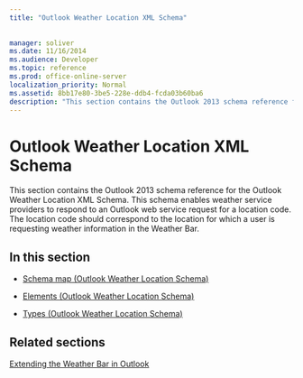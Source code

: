```yaml
---
title: "Outlook Weather Location XML Schema"
 
 
manager: soliver
ms.date: 11/16/2014
ms.audience: Developer
ms.topic: reference
ms.prod: office-online-server
localization_priority: Normal
ms.assetid: 8bb17e80-3be5-228e-ddb4-fcda03b60ba6
description: "This section contains the Outlook 2013 schema reference for the Outlook Weather Location XML Schema. This schema enables weather service providers to respond to an Outlook web service request for a location code. The location code should correspond to the location for which a user is requesting weather information in the Weather Bar."
---
```


# Outlook Weather Location XML Schema

This section contains the Outlook 2013 schema reference for the Outlook Weather Location XML Schema. This schema enables weather service providers to respond to an Outlook web service request for a location code. The location code should correspond to the location for which a user is requesting weather information in the Weather Bar.
  
## In this section

- [Schema map (Outlook Weather Location Schema)](schema-map-outlook-weather-location-schema.md)
    
- [Elements (Outlook Weather Location Schema)](elements-outlook-weather-location-schema.md)
    
- [Types (Outlook Weather Location Schema)](types-outlook-weather-location-schema.md)
    
## Related sections

[Extending the Weather Bar in Outlook](extending-the-weather-bar-in-outlook.md)
  

